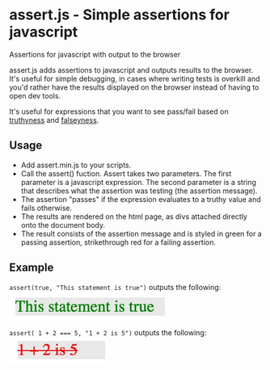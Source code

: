 # assert.js - Simple assertions for javascript
Assertions for javascript with output to the browser

assert.js adds assertions to javascript and outputs results to the browser. It's useful for simple debugging, in cases where writing tests is overkill and you'd rather have the results displayed on the browser instead of having to open dev tools.

It's useful for expressions that you want to see pass/fail based on [truthyness](https://developer.mozilla.org/en-US/docs/Glossary/Truthy) and [falseyness](https://developer.mozilla.org/en-US/docs/Glossary/Falsy).

## Usage

*   Add assert.min.js to your scripts.
*   Call the assert() fuction. Assert takes two parameters. The first parameter is a javascript expression. The second parameter is a string that describes what the assertion was testing (the assertion message).
*   The assertion "passes" if the expression evaluates to a truthy value and fails otherwise.
*   The results are rendered on the html page, as divs attached directly onto the document body.
*   The result consists of the assertion message and is styled in green for a passing assertion, strikethrough red for a failing assertion.

## Example

`assert(true, "This statement is true")` outputs the following: ![example of a passing assertion output to the browser](img/assert_js_example_pass.jpg)

`assert( 1 + 2 === 5, "1 + 2 is 5")` outputs the following: ![example of a failing assertion output to the browser](img//assert_js_example_fail.jpg)
